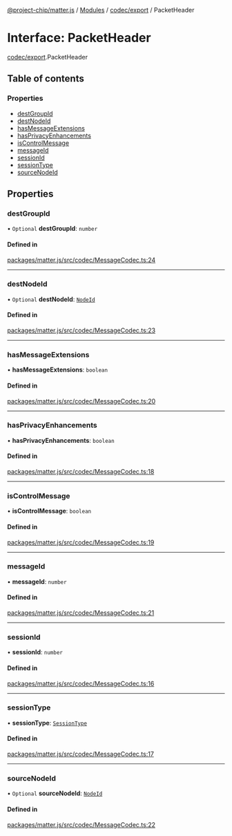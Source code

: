 [@project-chip/matter.js](../README.md) / [Modules](../modules.md) / [codec/export](../modules/codec_export.md) / PacketHeader

# Interface: PacketHeader

[codec/export](../modules/codec_export.md).PacketHeader

## Table of contents

### Properties

- [destGroupId](codec_export.PacketHeader.md#destgroupid)
- [destNodeId](codec_export.PacketHeader.md#destnodeid)
- [hasMessageExtensions](codec_export.PacketHeader.md#hasmessageextensions)
- [hasPrivacyEnhancements](codec_export.PacketHeader.md#hasprivacyenhancements)
- [isControlMessage](codec_export.PacketHeader.md#iscontrolmessage)
- [messageId](codec_export.PacketHeader.md#messageid)
- [sessionId](codec_export.PacketHeader.md#sessionid)
- [sessionType](codec_export.PacketHeader.md#sessiontype)
- [sourceNodeId](codec_export.PacketHeader.md#sourcenodeid)

## Properties

### destGroupId

• `Optional` **destGroupId**: `number`

#### Defined in

[packages/matter.js/src/codec/MessageCodec.ts:24](https://github.com/project-chip/matter.js/blob/ac2c2688/packages/matter.js/src/codec/MessageCodec.ts#L24)

___

### destNodeId

• `Optional` **destNodeId**: [`NodeId`](../modules/datatype_export.md#nodeid)

#### Defined in

[packages/matter.js/src/codec/MessageCodec.ts:23](https://github.com/project-chip/matter.js/blob/ac2c2688/packages/matter.js/src/codec/MessageCodec.ts#L23)

___

### hasMessageExtensions

• **hasMessageExtensions**: `boolean`

#### Defined in

[packages/matter.js/src/codec/MessageCodec.ts:20](https://github.com/project-chip/matter.js/blob/ac2c2688/packages/matter.js/src/codec/MessageCodec.ts#L20)

___

### hasPrivacyEnhancements

• **hasPrivacyEnhancements**: `boolean`

#### Defined in

[packages/matter.js/src/codec/MessageCodec.ts:18](https://github.com/project-chip/matter.js/blob/ac2c2688/packages/matter.js/src/codec/MessageCodec.ts#L18)

___

### isControlMessage

• **isControlMessage**: `boolean`

#### Defined in

[packages/matter.js/src/codec/MessageCodec.ts:19](https://github.com/project-chip/matter.js/blob/ac2c2688/packages/matter.js/src/codec/MessageCodec.ts#L19)

___

### messageId

• **messageId**: `number`

#### Defined in

[packages/matter.js/src/codec/MessageCodec.ts:21](https://github.com/project-chip/matter.js/blob/ac2c2688/packages/matter.js/src/codec/MessageCodec.ts#L21)

___

### sessionId

• **sessionId**: `number`

#### Defined in

[packages/matter.js/src/codec/MessageCodec.ts:16](https://github.com/project-chip/matter.js/blob/ac2c2688/packages/matter.js/src/codec/MessageCodec.ts#L16)

___

### sessionType

• **sessionType**: [`SessionType`](../enums/codec_export.SessionType.md)

#### Defined in

[packages/matter.js/src/codec/MessageCodec.ts:17](https://github.com/project-chip/matter.js/blob/ac2c2688/packages/matter.js/src/codec/MessageCodec.ts#L17)

___

### sourceNodeId

• `Optional` **sourceNodeId**: [`NodeId`](../modules/datatype_export.md#nodeid)

#### Defined in

[packages/matter.js/src/codec/MessageCodec.ts:22](https://github.com/project-chip/matter.js/blob/ac2c2688/packages/matter.js/src/codec/MessageCodec.ts#L22)
